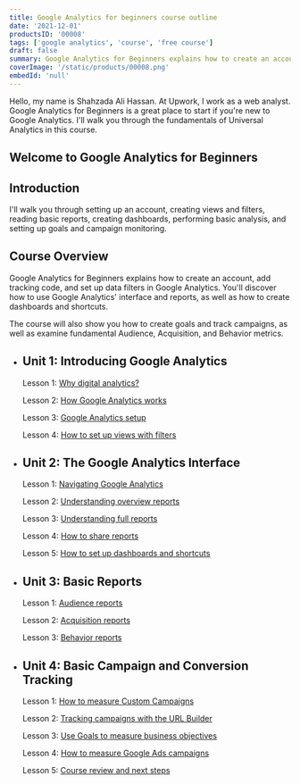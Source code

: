 ```yaml
---
title: Google Analytics for beginners course outline
date: '2021-12-01'
productsID: '00008'
tags: ['google analytics', 'course', 'free course']
draft: false
summary: Google Analytics for Beginners explains how to create an account, add tracking code, and set up data filters in Google Analytics. You'll discover how to use Google Analytics' interface and reports, as well as how to create dashboards and shortcuts
coverImage: '/static/products/00008.png'
embedId: 'null'
---
```


Hello, my name is Shahzada Ali Hassan. At Upwork, I work as a web analyst. Google Analytics for Beginners is a great place to start if you're new to Google Analytics. I'll walk you through the fundamentals of Universal Analytics in this course.

## Welcome to Google Analytics for Beginners

## **Introduction**

I'll walk you through setting up an account, creating views and filters, reading basic reports, creating dashboards, performing basic analysis, and setting up goals and campaign monitoring.

## Course Overview

Google Analytics for Beginners explains how to create an account, add tracking code, and set up data filters in Google Analytics. You'll discover how to use Google Analytics' interface and reports, as well as how to create dashboards and shortcuts.

The course will also show you how to create goals and track campaigns, as well as examine fundamental Audience, Acquisition, and Behavior metrics.

- ## **Unit 1: Introducing Google Analytics**

  Lesson 1: [Why digital analytics?](/products/google-analytics/why-digital-analytics)

  Lesson 2: [How Google Analytics works](/products/google-analytics/how-google-analytics-works)

  Lesson 3: [Google Analytics setup](/products/google-analytics/google-analytics-setup)

  Lesson 4: [How to set up views with filters](/products/google-analytics/how-to-set-up-views-with-filters)

- ## **Unit 2: The Google Analytics Interface**

  Lesson 1: [Navigating Google Analytics](/products/google-analytics/navigating-google-analytics)

  Lesson 2: [Understanding overview reports](/products/google-analytics/understanding-overview-reports)

  Lesson 3: [Understanding full reports](/products/google-analytics/understanding-full-reports)

  Lesson 4: [How to share reports](/products/google-analytics/how-to-share-reports)

  Lesson 5: [How to set up dashboards and shortcuts](/products/google-analytics/how-to-set-up-dashboards-and-shortcuts)

- ## **Unit 3: Basic Reports**

  Lesson 1: [Audience reports](/products/google-analytics/audience-reports)

  Lesson 2: [Acquisition reports](/products/google-analytics/acquisition-reports)

  Lesson 3: [Behavior reports](/products/google-analytics/behavior-reports)

- ## **Unit 4: Basic Campaign and Conversion Tracking**

  Lesson 1: [How to measure Custom Campaigns](/products/google-analytics/how-to-measure-custom-campaigns)

  Lesson 2: [Tracking campaigns with the URL Builder](/products/google-analytics/tracking-campaigns-with-the-url-builder)

  Lesson 3: [Use Goals to measure business objectives](/products/google-analytics/use-goals-to-measure-business-objectives)

  Lesson 4: [How to measure Google Ads campaigns](/products/google-analytics/how-to-measure-google-ads-campaigns)

  Lesson 5: [Course review and next steps](/products/google-analytics/course-review-and-next-steps)
